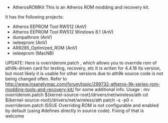 - AtherosROMKit
This is an Atheros ROM modding and recovery kit.

It has the following projects:
- Atheros EEPROM Tool RW512 (AnV)
- Atheros EEPROM Tool RW512 Windows 8.1 (AnV)
- dumpathrom (AnV)
- iwleeprom (AnV)
- AR9285_Optimized_ROM (AnV)
- iwleeprom (MacNB)

UPDATE:
Here is overriderom.patch , which allows you to override rom of ath9k-driven card for testing, recovery, etc 
It is writen for 4.4.16 lts version, but most likely it is usable for other versions due to ath9k source code is not being changed often. 
Refer to http://www.insanelymac.com/forum/topic/299732-atheros-9k-series-rom-modding-tools-and-recovery-kit/ for some additional info.
Usage :
  mv overriderom.patch ${kernel-source-root}/drivers/net/wireless/ath
  cd ${kernel-source-root}/drivers/net/wireless/ath
  patch -s -p0 < overriderom.patch
ISSUE
 Overriding ROM is not configurable and enabled by default (using #defines directly in source code). Fixing of that is welcome

